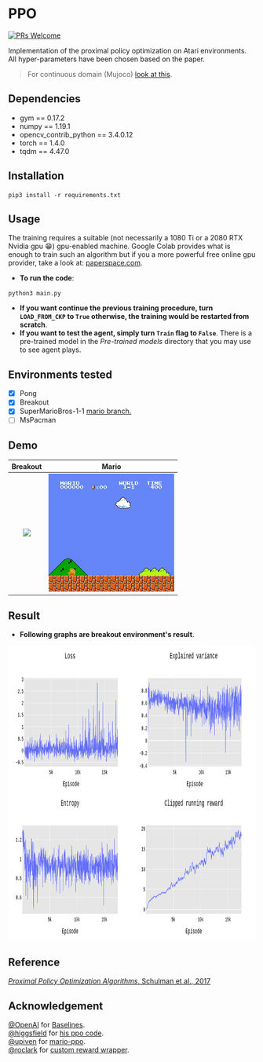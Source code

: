 # PPO

[![PRs Welcome](https://img.shields.io/badge/PRs-welcome-brightgreen.svg?style=flat-square)](http://makeapullrequest.com)  

Implementation of the proximal policy optimization on Atari environments. All hyper-parameters have been chosen based on the paper.
> For continuous domain (Mujoco) [look at this](https://github.com/alirezakazemipour/Mujoco-PPO).

## Dependencies
- gym == 0.17.2  
- numpy == 1.19.1  
- opencv_contrib_python == 3.4.0.12  
- torch == 1.4.0  
- tqdm == 4.47.0  

## Installation
```shell
pip3 install -r requirements.txt
```

## Usage
The training requires a suitable (not necessarily a 1080 Ti or a 2080 RTX Nvidia gpu :grin:) gpu-enabled machine. Google Colab provides what is enough to train such an algorithm but if you a more powerful free online gpu provider, take a look at: [paperspace.com](paperspace.co).  
- **To run the code**:  
```shell
python3 main.py
```
- **If you want continue the previous training procedure, turn `LOAD_FROM_CKP` to `True` otherwise, the training would be restarted from scratch**.  
- **If you want to test the agent, simply turn `Train` flag to `False`**. There is a pre-trained model in the _Pre-trained models_ directory that you may use to see agent plays.  

## Environments tested
- [x] Pong
- [x] Breakout 
- [x] SuperMarioBros-1-1 [mario branch.](https://github.com/alirezakazemipour/Proximal-Policy-Optimization/tree/mario)
- [ ] MsPacman

## Demo
Breakout | Mario
:-------------:|:---------:
![](demo/Breakout.gif)| ![](demo/mario.gif)

## Result
- **Following graphs are breakout environment's result**.  
<p align="center">
  <img src="Results/Result.jpg" height=600s>
</p>  

## Reference
[_Proximal Policy Optimization Algorithms_, Schulman et al., 2017](https://arxiv.org/abs/1707.06347)

## Acknowledgement
[@OpenAI](https://github.com/openai) for [Baselines](https://github.com/openai/baselines).  
[@higgsfield](https://github.com/higgsfield) for [his ppo code](https://github.com/higgsfield/RL-Adventure-2/blob/master/3.ppo.ipynb).  
[@upiven](https://github.com/uvipen) for [mario-ppo](https://github.com/uvipen/Super-mario-bros-PPO-pytorch).  
[@roclark](https://github.com/roclark) for [custom reward wrapper](https://github.com/roclark/super-mario-bros-dqn).
